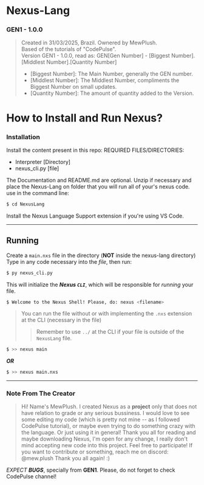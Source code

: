 ﻿# Nexus-Lang

### GEN1 - 1.0.0
> Created in 31/03/2025, Brazil. Ownered by MewPlush.<br>
> Based of the tutorials of "CodePulse".<br>
> Version GEN1 - 1.0.0, read as: GEN[Gen Number] - [Biggest Number].[Middlest Number].[Quantity Number]
> - [Biggest Number]: The Main Number, generally the GEN number.
> - [Middlest Number]: The Middlest Number, compliments the Biggest Number on small updates.
> - [Quantity Number]: The amount of quantity added to the Version.

# How to Install and Run Nexus?

### Installation
Install the content present in this repo:
REQUIRED FILES/DIRECTORIES:
- Interpreter [Directory]
- nexus_cli.py [file]

The Documentation and README.md are optional.
Unzip if necessary and place the Nexus-Lang on folder that you will run all of your's nexus code.
use in the command line:
```bash
$ cd NexusLang
```
Install the Nexus Language Support extension if you're using VS Code.

---
## Running
Create a `main.nxs` file in the directory (__NOT__ inside the nexus-lang directory)
<br>
Type in any code necessary into the _file_, then run:

```bash
$ py nexus_cli.py
```
This will initialize the ***Nexus `CLI`***, which will be responsible for *running* your file.
```bash
$ Welcome to the Nexus Shell! Please, do: nexus <filename>
```

> You can run the file without or with implementing the `.nxs` extension at the CLI (necessary in the file)
>> Remember to use `../` at the CLI if your file is outside of the `NexusLang` file.

```bash
$ >> nexus main
```

***OR***

```bash
$ >> nexus main.nxs
```

---

### Note From The Creator
> Hi! Name's MewPlush. I created Nexus as a **project** only that does not have relation to grade or any serious bussiness.
> I would love to see some editing my code (which is pretty not mine -- as I followed CodePulse tutorial), or maybe even trying to do something crazy with the language. Or just using it in general!
> Thank you all for reading and maybe downloading Nexus, I'm open for any change, I really don't mind accepting new code into this project. Feel free to participate! If you want to contribute or something, reach me on discord: @mew.plush 
> Thank you all again! :)

*EXPECT* ***BUGS***, specially from **GEN1**. Please, do not forget to check CodePulse channel!




